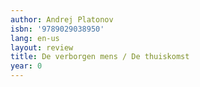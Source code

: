 ```yaml
---
author: Andrej Platonov
isbn: '9789029038950'
lang: en-us
layout: review
title: De verborgen mens / De thuiskomst
year: 0
---
```


